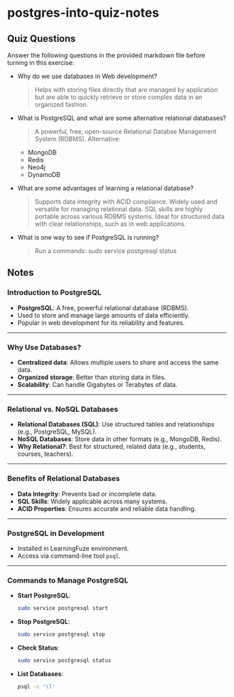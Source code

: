 # postgres-into-quiz-notes

## Quiz Questions

Answer the following questions in the provided markdown file before turning in this exercise:

- Why do we use databases in Web development?

  > Helps with storing files directly that are managed by application but are able to quickly retrieve or store
  > complex data in an organized fashion.

- What is PostgreSQL and what are some alternative relational databases?

  > A powerful, free, open-source Relational Databse Management System (RDBMS).
  > Alternative:

  - MongoDB
  - Redis
  - Neo4j
  - DynamoDB

- What are some advantages of learning a relational database?

  > Supports data integrity with ACID compliance.
  > Widely used and versatile for managing relational data.
  > SQL skills are highly portable across various RDBMS systems.
  > Ideal for structured data with clear relationships, such as in web applications.

- What is one way to see if PostgreSQL is running?
  > Run a commands: sudo service postgresql status

## Notes

### Introduction to PostgreSQL

- **PostgreSQL**: A free, powerful relational database (RDBMS).
- Used to store and manage large amounts of data efficiently.
- Popular in web development for its reliability and features.

---

### Why Use Databases?

- **Centralized data**: Allows multiple users to share and access the same data.
- **Organized storage**: Better than storing data in files.
- **Scalability**: Can handle Gigabytes or Terabytes of data.

---

### Relational vs. NoSQL Databases

- **Relational Databases (SQL)**: Use structured tables and relationships (e.g., PostgreSQL, MySQL).
- **NoSQL Databases**: Store data in other formats (e.g., MongoDB, Redis).
- **Why Relational?**: Best for structured, related data (e.g., students, courses, teachers).

---

### Benefits of Relational Databases

- **Data Integrity**: Prevents bad or incomplete data.
- **SQL Skills**: Widely applicable across many systems.
- **ACID Properties**: Ensures accurate and reliable data handling.

---

### PostgreSQL in Development

- Installed in LearningFuze environment.
- Access via command-line tool `psql`.

---

### Commands to Manage PostgreSQL

- **Start PostgreSQL**:
  ```bash
  sudo service postgresql start
  ```
- **Stop PostgreSQL**:
  ```bash
  sudo service postgresql stop
  ```
- **Check Status**:
  ```bash
  sudo service postgresql status
  ```
- **List Databases**:
  ```bash
  psql -c '\l'
  ```
